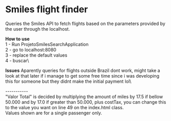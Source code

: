 # **Smiles flight finder**
Queries the Smiles API to fetch flights based on the parameters provided by the user through the localhost.



**How to use**\
1 - Run ProjetoSmilesSearchApplication\
2 - go to localhost:8080\
3 - replace the default values\
4 - buscar\



**Issues**
Aparently queries for flights outside Brazil dont work, might take a look at that later if i manage to get some free time since i was developing this for someone but they didnt make the initial payment lol\

-----------\
"Valor Total" is decided by multiplying the amount of miles by 17.5 if bellow 50.000 and by 17.0 if greater than 50.000, plus costTax, you can change this to the value you want on line 49 on the index.html class.\
Values shown are for a single passenger only.
